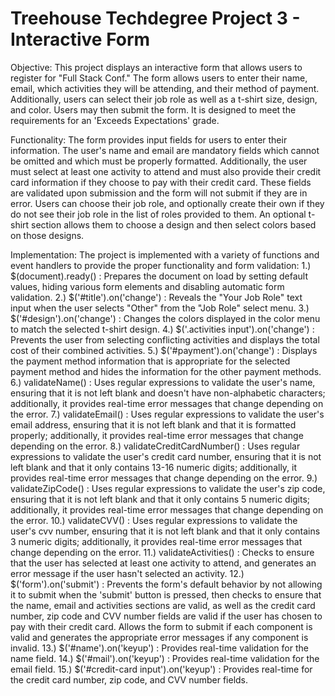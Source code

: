 # Treehouse Techdegree Project 3 - Interactive Form

Objective:
This project displays an interactive form that allows users to register for
"Full Stack Conf." The form allows users to enter their name, email, which activities they will be attending, and their method of payment. Additionally, users can select their job role as well as a t-shirt size, design, and color. Users may then submit the form. It is designed to meet the requirements for an 'Exceeds Expectations' grade.

Functionality:
The form provides input fields for users to enter their information. The user's name and email are mandatory fields which cannot be omitted and which must be properly formatted. Additionally, the user must select at least one activity to attend and must also provide their credit card information if they choose to pay with their credit card. These fields are validated upon submission and the form will not submit if they are in error. Users can choose their job role, and optionally create their own if they do not see their job role in the list of
roles provided to them. An optional t-shirt section allows them to choose a
design and then select colors based on those designs.

Implementation:
The project is implemented with a variety of functions and event handlers to provide the proper functionality and form validation:
  1.) $(document).ready() : Prepares the document on load by setting default
  values, hiding various form elements and disabling automatic form validation.
  2.) $('#title').on('change') : Reveals the "Your Job Role" text input when
  the user selects "Other" from the "Job Role" select menu.
  3.) $('#design').on('change') : Changes the colors displayed in the color
  menu to match the selected t-shirt design.
  4.) $('.activities input').on('change') : Prevents the user from selecting conflicting activities and displays the total cost of their combined
  activities.
  5.) $('#payment').on('change') : Displays the payment method information that
  is appropriate for the selected payment method and hides the information for
  the other payment methods.
  6.) validateName() : Uses regular expressions to validate the user's name,
  ensuring that it is not left blank and doesn't have non-alphabetic
  characters; additionally, it provides real-time error messages that change depending on the error.
  7.) validateEmail() : Uses regular expressions to validate the user's email
  address, ensuring that it is not left blank and that it is formatted
  properly; additionally, it provides real-time error messages that change depending on the error.
  8.) validateCreditCardNumber() : Uses regular expressions to validate the
  user's credit card number, ensuring that it is not left blank and that it
  only contains 13-16 numeric digits; additionally, it provides real-time
  error messages that change depending on the error.
  9.) validateZipCode() : Uses regular expressions to validate the user's
  zip code, ensuring that it is not left blank and that it only contains 5
  numeric digits; additionally, it provides real-time error messages
  that change depending on the error.
  10.) validateCVV() : Uses regular expressions to validate the user's
  cvv number, ensuring that it is not left blank and that it only contains 3
  numeric digits; additionally, it provides real-time error messages
  that change depending on the error.
  11.) validateActivities() : Checks to ensure that the user has selected at
  least one activity to attend, and generates an error message if the user
  hasn't selected an activity.
  12.) $('form').on('submit') : Prevents the form's default behavior by not
  allowing it to submit when the 'submit' button is pressed, then checks to
  ensure that the name, email and activities sections are valid, as well as the credit card number, zip code and CVV number fields are valid if the user has chosen to pay with their credit card. Allows the form to submit if each
  component is valid and generates the appropriate error messages if any
  component is invalid.
  13.) $('#name').on('keyup') : Provides real-time validation for the name
  field.
  14.) $('#mail').on('keyup') : Provides real-time validation for the email
  field.
  15.) $('#credit-card input').on('keyup') : Provides real-time for the credit
  card number, zip code, and CVV number fields.
